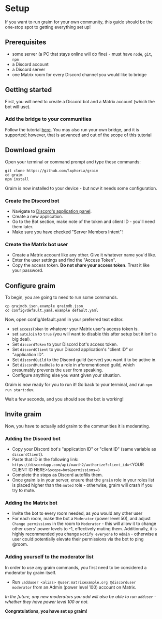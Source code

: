 # Setup
If you want to run graim for your own community, this guide should be the one-stop spot to getting everything set up!

## Prerequisites
- some server (a PC that stays online will do fine) - must have `node`, `git`, `npm`
- a Discord account
- a Discord server
- one Matrix room for every Discord channel you would like to bridge

## Getting started
First, you will need to create a Discord bot and a Matrix account (which the bot will use). 

### Add the bridge to your communities
Follow the tutorial [here](https://t2bot.io/discord/). You may also run your own bridge, and it is supported; however, that is advanced and out of the scope of this tutorial

## Download graim
Open your terminal or command prompt and type these commands:
```
git clone https://github.com/luphoria/graim
cd graim
npm install
```
Graim is now installed to your device - but now it needs some configuration.

### Create the Discord bot
- Navigate to [Discord's application panel](https://discord.com/developers/applications).
- Create a new application.
- Go to the Bot section, make note of the token and client ID - you'll need them later.
- Make sure you have checked "Server Members Intent"!

### Create the Matrix bot user
- Create a Matrix account like any other. Give it whatever name you'd like.
- Enter the user settings and find the "Access Token".
- Copy the access token. **Do not share your access token.** Treat it like your password.

## Configure graim
To begin, you are going to need to run some commands.
```
cp graimdb.json.example graimdb.json
cd config/default.yaml.example default.yaml
```
Now, open config/default.yaml in your preferred text editor.
- set `accessToken` to whatever your Matrix user's access token is.
- set `autoJoin` to `true` (you will want to disable this after setup but it isn't a big deal).
- Set `discordToken` to your Discord bot's access token.
- Set `discordClient` to your Discord application's "client ID" or "application ID".
- Set `discordGuild` to the Discord guild (server) you want it to be active in.
- Set `discordMutedRole` to a role in aforementioned guild, which presumably prevents the user from speaking.
- Configure anything else you want given your situation.

Graim is now ready for you to run it! Go back to your terminal, and run `npm run start:dev`.

Wait a few seconds, and you should see the bot is working!

## Invite graim
Now, you have to actually add graim to the communities it is moderating.

### Adding the Discord bot
- Copy your Discord bot's "application ID" or "client ID" (same variable as `discordClient`).
- Paste that ID in the following link: `https://discordapp.com/api/oauth2/authorize?client_id=`&lt;YOUR CLIENT ID HERE&gt;`&scope=bot&permissions=8`
- Complete the steps as Discord autofills them.
- Once graim is in your server, ensure that the `graim` role in your roles list is placed higher than the `muted` role - otherwise, graim will crash if you try to mute.

### Adding the Matrix bot
- Invite the bot to every room needed, as you would any other user
- For each room, make the bot a `Moderator` (power level 50), and adjust `Change permissions` in the room to `Moderator` - this will allow it to change other users' power levels to -1, effectively muting them. Additionally, it is highly recommended you change `Notify everyone` to `Admin` - otherwise a user could potentially elevate their permissions via the bot to ping @room.

### Adding yourself to the moderator list
In order to use any graim commands, you first need to be considered a moderator by graim itself.

- Run `;adduser <alias> @user:matrixexample.org @discorduser moderator` from an Admin (power level 100) account on Matrix.

*In the future, any new moderators you add will also be able to run `adduser` - whether they have power level 100 or not.*

**Congratulations, you have set up graim!**
